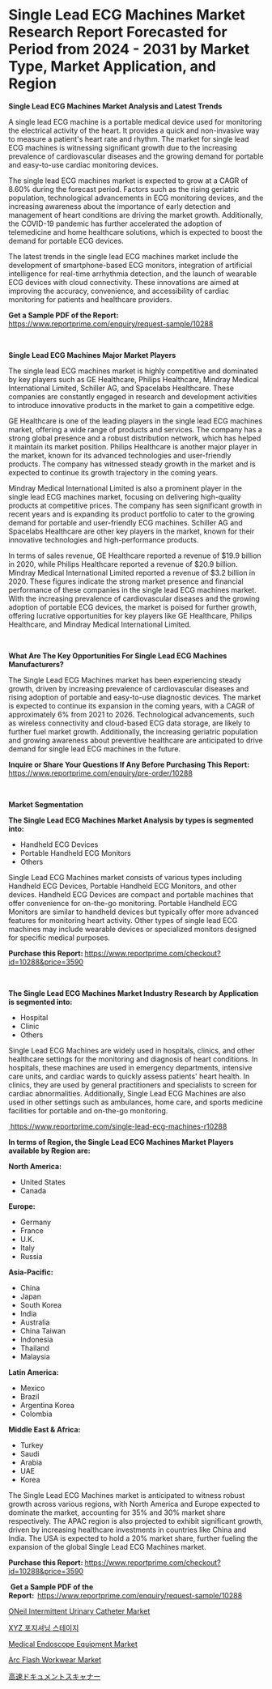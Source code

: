 <p><h1>Single Lead ECG Machines Market Research Report Forecasted for Period from 2024 -  2031 by Market Type, Market Application, and Region</h1></p><p><strong>Single Lead ECG Machines Market Analysis and Latest Trends</strong></p>
<p><p>A single lead ECG machine is a portable medical device used for monitoring the electrical activity of the heart. It provides a quick and non-invasive way to measure a patient's heart rate and rhythm. The market for single lead ECG machines is witnessing significant growth due to the increasing prevalence of cardiovascular diseases and the growing demand for portable and easy-to-use cardiac monitoring devices.</p><p>The single lead ECG machines market is expected to grow at a CAGR of 8.60% during the forecast period. Factors such as the rising geriatric population, technological advancements in ECG monitoring devices, and the increasing awareness about the importance of early detection and management of heart conditions are driving the market growth. Additionally, the COVID-19 pandemic has further accelerated the adoption of telemedicine and home healthcare solutions, which is expected to boost the demand for portable ECG devices.</p><p>The latest trends in the single lead ECG machines market include the development of smartphone-based ECG monitors, integration of artificial intelligence for real-time arrhythmia detection, and the launch of wearable ECG devices with cloud connectivity. These innovations are aimed at improving the accuracy, convenience, and accessibility of cardiac monitoring for patients and healthcare providers.</p></p>
<p><strong>Get a Sample PDF of the Report:&nbsp;</strong> <a href="https://www.reportprime.com/enquiry/request-sample/10288">https://www.reportprime.com/enquiry/request-sample/10288</a></p>
<p>&nbsp;</p>
<p><strong>Single Lead ECG Machines Major Market Players</strong></p>
<p><p>The single lead ECG machines market is highly competitive and dominated by key players such as GE Healthcare, Philips Healthcare, Mindray Medical International Limited, Schiller AG, and Spacelabs Healthcare. These companies are constantly engaged in research and development activities to introduce innovative products in the market to gain a competitive edge.</p><p>GE Healthcare is one of the leading players in the single lead ECG machines market, offering a wide range of products and services. The company has a strong global presence and a robust distribution network, which has helped it maintain its market position. Philips Healthcare is another major player in the market, known for its advanced technologies and user-friendly products. The company has witnessed steady growth in the market and is expected to continue its growth trajectory in the coming years.</p><p>Mindray Medical International Limited is also a prominent player in the single lead ECG machines market, focusing on delivering high-quality products at competitive prices. The company has seen significant growth in recent years and is expanding its product portfolio to cater to the growing demand for portable and user-friendly ECG machines. Schiller AG and Spacelabs Healthcare are other key players in the market, known for their innovative technologies and high-performance products.</p><p>In terms of sales revenue, GE Healthcare reported a revenue of $19.9 billion in 2020, while Philips Healthcare reported a revenue of $20.9 billion. Mindray Medical International Limited reported a revenue of $3.2 billion in 2020. These figures indicate the strong market presence and financial performance of these companies in the single lead ECG machines market. With the increasing prevalence of cardiovascular diseases and the growing adoption of portable ECG devices, the market is poised for further growth, offering lucrative opportunities for key players like GE Healthcare, Philips Healthcare, and Mindray Medical International Limited.</p></p>
<p>&nbsp;</p>
<p><strong>What Are The Key Opportunities For Single Lead ECG Machines Manufacturers?</strong></p>
<p><p>The Single Lead ECG Machines market has been experiencing steady growth, driven by increasing prevalence of cardiovascular diseases and rising adoption of portable and easy-to-use diagnostic devices. The market is expected to continue its expansion in the coming years, with a CAGR of approximately 6% from 2021 to 2026. Technological advancements, such as wireless connectivity and cloud-based ECG data storage, are likely to further fuel market growth. Additionally, the increasing geriatric population and growing awareness about preventive healthcare are anticipated to drive demand for single lead ECG machines in the future.</p></p>
<p><strong>Inquire or Share Your Questions If Any Before Purchasing This Report:</strong> <a href="https://www.reportprime.com/enquiry/pre-order/10288">https://www.reportprime.com/enquiry/pre-order/10288</a></p>
<p>&nbsp;</p>
<p><strong>Market Segmentation</strong></p>
<p><strong>The Single Lead ECG Machines Market Analysis by types is segmented into:</strong></p>
<p><ul><li>Handheld ECG Devices</li><li>Portable Handheld ECG Monitors</li><li>Others</li></ul></p>
<p><p>Single Lead ECG Machines market consists of various types including Handheld ECG Devices, Portable Handheld ECG Monitors, and other devices. Handheld ECG Devices are compact and portable machines that offer convenience for on-the-go monitoring. Portable Handheld ECG Monitors are similar to handheld devices but typically offer more advanced features for monitoring heart activity. Other types of single lead ECG machines may include wearable devices or specialized monitors designed for specific medical purposes.</p></p>
<p><strong>Purchase this Report:&nbsp;</strong><a href="https://www.reportprime.com/checkout?id=10288&price=3590">https://www.reportprime.com/checkout?id=10288&price=3590</a></p>
<p>&nbsp;</p>
<p><strong>The Single Lead ECG Machines Market Industry Research by Application is segmented into:</strong></p>
<p><ul><li>Hospital</li><li>Clinic</li><li>Others</li></ul></p>
<p><p>Single Lead ECG Machines are widely used in hospitals, clinics, and other healthcare settings for the monitoring and diagnosis of heart conditions. In hospitals, these machines are used in emergency departments, intensive care units, and cardiac wards to quickly assess patients' heart health. In clinics, they are used by general practitioners and specialists to screen for cardiac abnormalities. Additionally, Single Lead ECG Machines are also used in other settings such as ambulances, home care, and sports medicine facilities for portable and on-the-go monitoring.</p></p>
<p><a href="https://www.reportprime.com/single-lead-ecg-machines-r10288">&nbsp;https://www.reportprime.com/single-lead-ecg-machines-r10288</a></p>
<p><strong>In terms of Region, the Single Lead ECG Machines Market Players available by Region are:</strong></p>
<p>
    <p> <strong> North America: </strong>
        <ul>
            <li>United States</li>
            <li>Canada</li>
        </ul>
        </p> 
    <p> <strong> Europe: </strong>
        <ul>
            <li>Germany</li>
            <li>France</li>
            <li>U.K.</li>
            <li>Italy</li>
            <li>Russia</li>
        </ul>
        </p> 
    <p> <strong> Asia-Pacific: </strong>
        <ul>
            <li>China</li>
            <li>Japan</li>
            <li>South Korea</li>
            <li>India</li>
            <li>Australia</li>
            <li>China Taiwan</li>
            <li>Indonesia</li>
            <li>Thailand</li>
            <li>Malaysia</li>
        </ul>
        </p> 
    <p> <strong> Latin America: </strong>
        <ul>
            <li>Mexico</li>
            <li>Brazil</li>
            <li>Argentina Korea</li>
            <li>Colombia</li>
        </ul>
        </p> 
    <p> <strong> Middle East & Africa: </strong>
        <ul>
            <li>Turkey</li>
            <li>Saudi</li>
            <li>Arabia</li>
            <li>UAE</li>
            <li>Korea</li>
        </ul>
    </p>
    </p>
<p><p>The Single Lead ECG Machines market is anticipated to witness robust growth across various regions, with North America and Europe expected to dominate the market, accounting for 35% and 30% market share respectively. The APAC region is also projected to exhibit significant growth, driven by increasing healthcare investments in countries like China and India. The USA is expected to hold a 20% market share, further fueling the expansion of the global Single Lead ECG Machines market.</p></p>
<p><strong>Purchase this Report: </strong><a href="https://www.reportprime.com/checkout?id=10288&price=3590">https://www.reportprime.com/checkout?id=10288&price=3590</a></p>
<p>&nbsp;<strong>Get a Sample PDF of the Report:&nbsp;&nbsp;</strong><a href="https://www.reportprime.com/enquiry/request-sample/10288">https://www.reportprime.com/enquiry/request-sample/10288</a></p>
<p><strong></strong></p>
<p><p><a href="https://github.com/brenzgnarento/Market-Research-Report-List-2/blob/main/oneil-intermittent-urinary-catheter-market.md">ONeil Intermittent Urinary Catheter Market</a></p><p><a href="https://github.com/ROBERTS65DAVID/Market-Research-Report-List-1/blob/main/239749574242.md">XYZ 포지셔닝 스테이지</a></p><p><a href="https://github.com/MyrtisWest1/Market-Research-Report-List-1/blob/main/medical-endoscope-equipment-market.md">Medical Endoscope Equipment Market</a></p><p><a href="https://issuu.com/reportprime-2/docs/arc-flash-workwear-market-size-2030.pptx">Arc Flash Workwear Market</a></p><p><a href="https://github.com/deonnorth8/Market-Research-Report-List-1/blob/main/441454979371.md">高速ドキュメントスキャナー</a></p></p>
